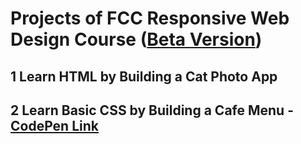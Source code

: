 # Projects of FCC Responsive Web Design Course ([Beta Version](https://www.freecodecamp.org/learn/2022/responsive-web-design/))

## 1 Learn HTML by Building a Cat Photo App
## 2 Learn Basic CSS by Building a Cafe Menu - [CodePen Link](https://codepen.io/S4ch1/full/gOGvEqy)

